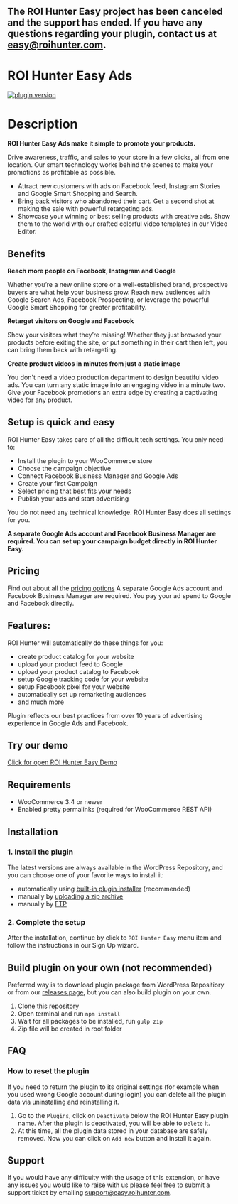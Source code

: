 ## The ROI Hunter Easy project has been canceled and the support has ended. If you have any questions regarding your plugin, contact us at easy@roihunter.com.

# ROI Hunter Easy Ads
[![plugin version](https://img.shields.io/wordpress/plugin/v/roi-hunter-easy-for-woocommerce.svg)](https://wordpress.org/plugins/roi-hunter-easy-for-woocommerce)

# Description
**ROI Hunter Easy Ads make it simple to promote your products.**

Drive awareness, traffic, and sales to your store in a few clicks, all from one location. Our smart technology works behind the scenes to make your promotions as profitable as possible.

* Attract new customers with ads on Facebook feed, Instagram Stories and Google Smart Shopping and Search.
* Bring back visitors who abandoned their cart. Get a second shot at making the sale with powerful retargeting ads.
* Showcase your winning or best selling products with creative ads. Show them to the world with our crafted colorful video templates in our Video Editor.
## Benefits
**Reach more people on Facebook, Instagram and Google**

Whether you’re a new online store or a well-established brand, prospective buyers are what help your business grow. Reach new audiences with Google Search Ads, Facebook Prospecting, or leverage the powerful Google Smart Shopping for greater profitability.

**Retarget visitors on Google and Facebook**

Show your visitors what they’re missing! Whether they just browsed your products before exiting the site, or put something in their cart then left, you can bring them back with retargeting.

**Create product videos in minutes from just a static image**

You don't need a video production department to design beautiful video ads. You can turn any static image into an engaging video in a minute two. Give your Facebook promotions an extra edge by creating a captivating video for any product.

## Setup is quick and easy
ROI Hunter Easy takes care of all the difficult tech settings. You only need to:

* Install the plugin to your WooCommerce store
* Choose the campaign objective
* Connect Facebook Business Manager and Google Ads
* Create your first Campaign
* Select pricing that best fits your needs
* Publish your ads and start advertising

You do not need any technical knowledge. ROI Hunter Easy does all settings for you.

**A separate Google Ads account and Facebook Business Manager are required. You can set up your campaign budget directly in ROI Hunter Easy.**

## Pricing
Find out about all the [pricing options](https://easy.roihunter.com/pricing)
A separate Google Ads account and Facebook Business Manager are required. You pay your ad spend to Google and Facebook directly.

## Features:
ROI Hunter will automatically do these things for you:

* create product catalog for your website
* upload your product feed to Google
* upload your product catalog to Facebook
* setup Google tracking code for your website
* setup Facebook pixel for your website
* automatically set up remarketing audiences
* and much more

Plugin reflects our best practices from over 10 years of advertising experience in Google Ads and Facebook.

## Try our demo
[Click for open ROI Hunter Easy Demo](https://easy.roihunter.com/demo?utm_source=wordpress&utm_medium=listing)

## Requirements
* WooCommerce 3.4 or newer
* Enabled pretty permalinks (required for WooCommerce REST API)

## Installation

### 1. Install the plugin 

The latest versions are always available in the WordPress Repository, and you can choose one of your favorite ways to install it: 
* automatically using [built-in plugin installer](https://codex.wordpress.org/Managing_Plugins#Automatic_Plugin_Installation) (recommended)
* manually by [uploading a zip archive](https://codex.wordpress.org/Managing_Plugins#Manual_Plugin_Installation_by_FTP)
* manually by [FTP](https://codex.wordpress.org/Managing_Plugins#Manual_Plugin_Installation_by_Uploading_a_Zip_Archive)

### 2. Complete the setup

After the installation, continue by click to `ROI Hunter Easy` menu item and follow the instructions in our Sign Up wizard.

## Build plugin on your own (not recommended)

Preferred way is to download plugin package from WordPress Repositiory or from our [releases page](https://github.com/roihunter/roi-hunter-easy-woo-commerce-plugin/releases), but you can also build plugin on your own.
1. Clone this repository
2. Open terminal and run ```npm install```
3. Wait for all packages to be installed, run ```gulp zip```
4. Zip file will be created in root folder

## FAQ

### How to reset the plugin
If you need to return the plugin to its original settings (for example when you used wrong Google account during login) you can delete all the plugin data via uninstalling and reinstalling it. 

1. Go to the `Plugins`, click on `Deactivate` below the ROI Hunter Easy plugin name. After the plugin is deactivated, you will be able to `Delete` it. 
1. At this time, all the plugin data stored in your database are safely removed. Now you can click on `Add new` button and install it again.

## Support
If you would have any difficulty with the usage of this extension, or have any issues you would like to raise with us please feel free to submit a support ticket by emailing support@easy.roihunter.com.
